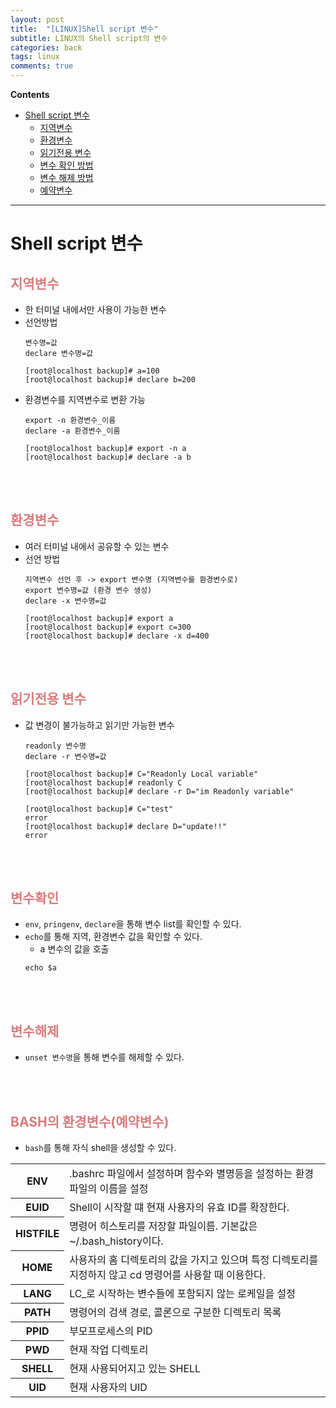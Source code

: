 ```yaml
---
layout: post
title:  "[LINUX]Shell script 변수"
subtitle: LINUX의 Shell script의 변수
categories: back
tags: linux
comments: true
---
```

**Contents**
- [Shell script 변수](#shell-script-변수)
    - [지역변수](#지역변수)
    - [환경변수](#환경변수)
    - [읽기전용 변수](#읽기전용-변수)
    - [변수 확인 방법](#변수확인)
    - [변수 해제 방법](#변수해제)
    - [예약변수](#bash의-환경변수예약변수)

---
# Shell script 변수
## <span style="color:#da7c7c">지역변수</span>
- 한 터미널 내에서만 사용이 가능한 변수
- 선언방법
    ```shell
    변수명=값
    declare 변수명=값

    [root@localhost backup]# a=100
    [root@localhost backup]# declare b=200
    ```
- 환경변수를 지역변수로 변환 가능
    ```shell
    export -n 환경변수_이름
    declare -a 환경변수_이름

    [root@localhost backup]# export -n a
    [root@localhost backup]# declare -a b
    ```
<br/>
<br/>

## <span style="color:#da7c7c">환경변수</span>
- 여러 터미널 내에서 공유할 수 있는 변수
- 선언 방법
    ```shell
    지역변수 선언 후 -> export 변수명 (지역변수를 환경변수로)
	export 변수명=값 (환경 변수 생성)
	declare -x 변수명=값

    [root@localhost backup]# export a
    [root@localhost backup]# export c=300
    [root@localhost backup]# declare -x d=400
    ```
<br/>
<br/>

## <span style="color:#da7c7c">읽기전용 변수</span>
- 값 변경이 불가능하고 읽기만 가능한 변수
    ```shell
    readonly 변수명
    declare -r 변수명=값

    [root@localhost backup]# C="Readonly Local variable"
    [root@localhost backup]# readonly C
    [root@localhost backup]# declare -r D="im Readonly variable"

    [root@localhost backup]# C="test"
    error
    [root@localhost backup]# declare D="update!!"
    error
    ```
<br/>
<br/>

## <span style="color:#da7c7c">변수확인</span>
- `env`, `pringenv`, `declare`을 통해 변수 list를 확인할 수 있다.
- `echo`를 통해 지역, 환경변수 값을 확인할 수 있다.
    - a 변수의 값을 호출
    ```shell
    echo $a
    ```
<br/>
<br/>

## <span style="color:#da7c7c">변수해제</span>
- `unset 변수명`을 통해 변수를 해제할 수 있다.

<br/>
<br/>

## <span style="color:#da7c7c">BASH의 환경변수(예약변수)</span>
- `bash`를 통해 자식 shell을 생성할 수 있다.
<table>
<tr>
    <th>ENV</th>
    <td>.bashrc 파일에서 설정하며 함수와 별명등을 설정하는 환경 파일의 이름을 설정</td>
</tr>
<tr>
    <th>EUID</th>
    <td>Shell이 시작할 떄 현재 사용자의 유효 ID를 확장한다.</td>
</tr>
<tr>
    <th>HISTFILE</th>
    <td>명령어 히스토리를 저장할 파일이름. 기본값은 ~/.bash_history이다.</td>
</tr>
<tr>
    <th>HOME</th>
    <td>사용자의 홈 디렉토리의 값을 가지고 있으며 특정 디렉토리를 지정하지 않고 cd 명령어를 사용할 때 이용한다.
</td>
</tr>
<tr>
    <th>LANG</th>
    <td>LC_로 시작하는 변수들에 포함되지 않는 로케일을 설정</td>
</tr>
<tr>
    <th>PATH</th>
    <td>명령어의 검색 경로, 콜론으로 구분한 디렉토리 목록</td>
</tr>
<tr>
    <th>PPID</th>
    <td>부모프로세스의 PID</td>
</tr>
<tr>
    <th>PWD</th>
    <td>현재 작업 디렉토리</td>
</tr>
<tr>
    <th>SHELL</th>
    <td>현재 사용되어지고 있는 SHELL</td>
</tr>
<tr>
    <th>UID</th>
    <td>현재 사용자의 UID</td>
</tr>
</table>